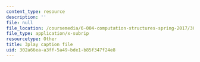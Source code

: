 ```yaml
---
content_type: resource
description: ''
file: null
file_location: /coursemedia/6-004-computation-structures-spring-2017/302a66eaa3ff5a49bde1b85f347f24e8_j35fYO_ASeY.vtt
file_type: application/x-subrip
resourcetype: Other
title: 3play caption file
uid: 302a66ea-a3ff-5a49-bde1-b85f347f24e8
---
```

